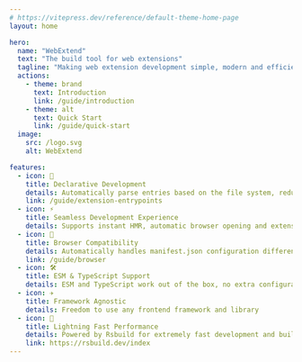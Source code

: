 ```yaml
---
# https://vitepress.dev/reference/default-theme-home-page
layout: home

hero:
  name: "WebExtend"
  text: "The build tool for web extensions"
  tagline: "Making web extension development simple, modern and efficient"
  actions:
    - theme: brand
      text: Introduction
      link: /guide/introduction
    - theme: alt
      text: Quick Start
      link: /guide/quick-start
  image:
    src: /logo.svg
    alt: WebExtend

features:
  - icon: 📝
    title: Declarative Development
    details: Automatically parse entries based on the file system, reducing manifest.json configuration burden
    link: /guide/extension-entrypoints
  - icon: ⚡️
    title: Seamless Development Experience
    details: Supports instant HMR, automatic browser opening and extension running
  - icon: 🧭
    title: Browser Compatibility
    details: Automatically handles manifest.json configuration differences for easy multi-browser support
    link: /guide/browser
  - icon: 🛠️
    title: ESM & TypeScript Support
    details: ESM and TypeScript work out of the box, no extra configuration needed
  - icon: ✈️
    title: Framework Agnostic
    details: Freedom to use any frontend framework and library
  - icon: 🚀
    title: Lightning Fast Performance
    details: Powered by Rsbuild for extremely fast development and building
    link: https://rsbuild.dev/index
---
```

